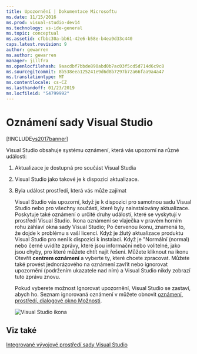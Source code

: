 ```yaml
---
title: Upozornění | Dokumentace Microsoftu
ms.date: 11/15/2016
ms.prod: visual-studio-dev14
ms.technology: vs-ide-general
ms.topic: conceptual
ms.assetid: cfbbc30a-bb61-42e6-b58e-b4ea9d33c440
caps.latest.revision: 9
author: gewarren
ms.author: gewarren
manager: jillfra
ms.openlocfilehash: 9aacdbf7bbde890abd0b7ac03f5cd5d714d6c9c8
ms.sourcegitcommit: 8b538eea125241e9d6d8b7297b72a66faa9a4a47
ms.translationtype: MT
ms.contentlocale: cs-CZ
ms.lasthandoff: 01/23/2019
ms.locfileid: "54799992"
---
```

# <a name="visual-studio-notifications"></a>Oznámení sady Visual Studio
[!INCLUDE[vs2017banner](../includes/vs2017banner.md)]

Visual Studio obsahuje systému oznámení, která vás upozorní na různé události:

1. Aktualizace je dostupná pro součást Visual Studia

2. Visual Studio jako takové je k dispozici aktualizace.

3. Byla událost prostředí, která vás může zajímat

   Visual Studio vás upozorní, když je k dispozici pro samotnou sadu Visual Studio nebo pro všechny součásti, které byly nainstalovány aktualizace. Poskytuje také oznámení o určité druhy událostí, které se vyskytují v prostředí Visual Studio. Ikona oznámení se vlaječka v pravém horním rohu záhlaví okna sady Visual Studio; Po červenou ikonu, znamená to, že dojde k problému s vaší licencí. Když je žlutý aktualizace produktu Visual Studio pro není k dispozici k instalaci. Když je "Normální (normal) nebo černé uvidíte zprávy, které jsou informační nebo volitelné, jako jsou chyby, pro které můžete chtít najít řešení. Můžete kliknout na ikonu Otevřít **centrem oznámení** a vyberte ty, které chcete zpracovat. Můžete také provést jednorázového na oznámení zavřít nebo ignorovat upozornění (podržením ukazatele nad ním) a Visual Studio nikdy zobrazí tuto zprávu znovu.

   Pokud vyberete možnost Ignorovat upozornění, Visual Studio se zastaví, abych ho. Seznam ignorovaná oznámení v můžete obnovit [oznámení, prostředí, dialogové okno Možnosti](../ide/reference/notifications-environment-options-dialog-box.md).

   ![Visual Studio ikona](../ide/media/vs2015-notificationicon.png "vs2015_NotificationIcon")

## <a name="see-also"></a>Viz také
 [Integrované vývojové prostředí sady Visual Studio](../ide/visual-studio-ide.md)
